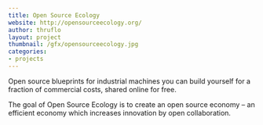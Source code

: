 ```yaml
---
title: Open Source Ecology
website: http://opensourceecology.org/
author: thruflo
layout: project
thumbnail: /gfx/opensourceecology.jpg
categories:
- projects
---
```


Open source blueprints for industrial machines you can build yourself
for a fraction of commercial costs, shared online for free.

The goal of Open Source Ecology is to create an open source economy – an efficient economy which increases innovation by open collaboration.